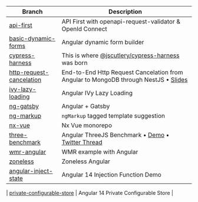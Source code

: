 | Branch                                                                                              | Description                                                                                                                                                             |
| --------------------------------------------------------------------------------------------------- | ----------------------------------------------------------------------------------------------------------------------------------------------------------------------- |
| [api-first](https://github.com/yjaaidi/ng-experiments/tree/api-first)                               | API First with openapi-request-validator & OpenId Connect                                                                                                               |
| [basic-dynamic-forms](https://github.com/yjaaidi/ng-experiments/tree/basic-dynamic-forms)           | Angular dynamic form builder                                                                                                                                            |
| [cypress-harness](https://github.com/yjaaidi/ng-experiments/tree/cypress-harness)                   | This is where [@jscutlery/cypress-harness](https://github.com/jscutlery/test-utils) was born                                                                            |
| [http-request-cancelation](https://github.com/yjaaidi/ng-experiments/tree/http-request-cancelation) | End-to-End Http Request Cancelation from Angular to MongoDB through NestJS • [Slides](https://slides.com/yjaaidi/what-happens-when-you-cancel-an-http-request-6ed586#/) |
| [ivy-lazy-loading](https://github.com/yjaaidi/ng-experiments/tree/ivy-lazy-loading)                 | Angular IVy Lazy Loading                                                                                                                                                |
| [ng-gatsby](https://github.com/yjaaidi/ng-experiments/tree/ng-gatsby)                               | Angular + Gatsby                                                                                                                                                        |
| [ng-markup](https://github.com/yjaaidi/ng-experiments/tree/ng-markup)                               | `ngMarkup` tagged template suggestion                                                                                                                                   |
| [nx-vue](https://github.com/yjaaidi/ng-experiments/tree/nx-vue)                                     | Nx Vue monorepo                                                                                                                                                         |
| [three-benchmark](https://github.com/yjaaidi/ng-experiments/tree/three-benchmark)                   | Angular ThreeJS Benchmark • [Demo](https://ng-three-demo.marmicode.io/) • [Twitter Thread](https://twitter.com/yjaaidi/status/1202597287945539586)                      |
| [wmr-angular](https://github.com/yjaaidi/ng-experiments/tree/wmr-angular)                           | WMR example with Angular                                                                                                                                                |
| [zoneless](https://github.com/yjaaidi/ng-experiments/tree/zoneless)                                 | Zoneless Angular                                                                                                                                                        |
| [angular-inject-state](https://github.com/yjaaidi/ng-experiments/tree/inject-rx-state)                     | Angular 14 Injection Function Demo                                                                                                                                      |

| [private-configurable-store](https://github.com/yjaaidi/ng-experiments/tree/private-configurable-store)                     | Angular 14 Private Configurable Store                                                                                                                                     |
